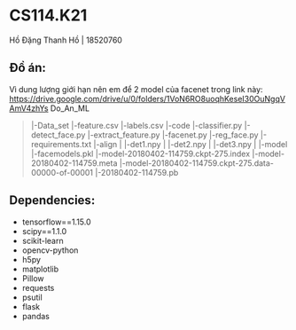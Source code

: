 # CS114.K21
Hồ Đặng Thanh Hồ | 18520760

## Đồ án:
Vì dung lượng giới hạn nên em để 2 model của facenet trong link này: https://drive.google.com/drive/u/0/folders/1VoN6RO8uoqhKeseI30OuNgqVAmV4zhYs
Do_An_ML
>  |-Data_set
>  |-feature.csv
  |-labels.csv
  |-code
      |-classifier.py
      |-detect_face.py
      |-extract_feature.py
      |-facenet.py
      |-reg_face.py
      |-requirements.txt
      |-align
      |    |-det1.npy
      |    |-det2.npy
      |    |-det3.npy
      |
      |-model
           |-facemodels.pkl
           |-model-20180402-114759.ckpt-275.index
           |-model-20180402-114759.meta
           |-model-20180402-114759.ckpt-275.data-00000-of-00001
           |-20180402-114759.pb
## Dependencies:
* tensorflow==1.15.0
* scipy==1.1.0
* scikit-learn
* opencv-python
* h5py
* matplotlib
* Pillow
* requests
* psutil
* flask
* pandas
